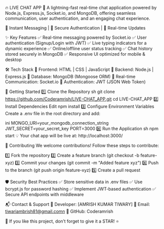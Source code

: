 🔥 LIVE CHAT APP 💬
A lightning-fast real-time chat application powered by Node.js, Express.js, Socket.io, and MongoDB, offering seamless communication, user authentication, and an engaging chat experience.

🚀 Instant Messaging | 🔐 Secure Authentication | 📶 Real-time Updates


✨ Key Features
✅ Real-time messaging powered by Socket.io
✅ User authentication (Signup/Login with JWT)
✅ Live typing indicators for a dynamic experience
✅ Online/offline user status tracking
✅ Chat history stored securely in MongoDB
✅ Responsive UI optimized for mobile & desktop

🛠 Tech Stack
🔹 Frontend: HTML | CSS | JavaScript
🔹 Backend: Node.js | Express.js
🔹 Database: MongoDB (Mongoose ORM)
🔹 Real-time Communication: Socket.io
🔹 Authentication: JWT (JSON Web Token)

🚀 Getting Started
1️⃣ Clone the Repository
sh
git clone https://github.com/Coderamrish/LIVE-CHAT_APP.git
cd LIVE-CHAT_APP
2️⃣ Install Dependencies
Edit
npm install
3️⃣ Configure Environment Variables
Create a .env file in the root directory and add:

ini
MONGO_URI=your_mongodb_connection_string
JWT_SECRET=your_secret_key
PORT=3000
4️⃣ Run the Application
sh
npm start
💡 Your chat app will be live at: http://localhost:3000/


🤝 Contributing
We welcome contributions! Follow these steps to contribute:

1️⃣ Fork the repository
2️⃣ Create a feature branch (git checkout -b feature-xyz)
3️⃣ Commit your changes (git commit -m "Added feature xyz")
4️⃣ Push to the branch (git push origin feature-xyz)
5️⃣ Create a pull request

🛡 Security Best Practices
✅ Store sensitive data in .env files
✅ Use bcrypt.js for password hashing
✅ Implement JWT-based authentication
✅ Secure API endpoints with middleware

📬 Contact & Support
🔗 Developer: [AMRISH KUMAR TIWARY]
📧 Email: tiwariambrish81@gmail.comn
🔗 GitHub: Coderamrish

🌟 If you like this project, don’t forget to give it a STAR! ⭐
